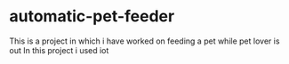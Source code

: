 # automatic-pet-feeder
This is a project in which i have worked on feeding a pet while pet lover is out
In this project i used iot
